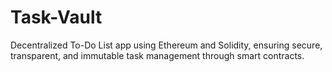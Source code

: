 # Task-Vault
Decentralized To-Do List app using Ethereum and Solidity, ensuring secure, transparent, and immutable task management through smart contracts.
